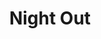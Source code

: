 ---
title: "Night Out"
draft: false
slug: "night-out"
weight: "4"
mainpage: true
related: true

block_project: {
	description: "(description coming soon)",
	bgcolor: "#0D0D0D",
	fontcolor: "#fff",
	work: [ 
		{class: "col-12 col-md-10", src: "img/illustration_night-out-01.jpg"},
		{class: "col-12 col-md-6", src: "img/illustration_night-out-02.jpg"},
		{class: "col-12 col-md-6", src: "img/illustration_night-out-03.jpg"}
	]
}

---